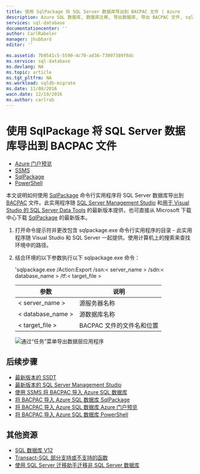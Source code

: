 ```yaml
---
title: 使用 SqlPackage 将 SQL Server 数据库导出到 BACPAC 文件 | Azure
description: Azure SQL 数据库, 数据库迁移, 导出数据库, 导出 BACPAC 文件, sqlpackage
services: sql-database
documentationcenter: ''
author: CarlRabeler
manager: jhubbard
editor: ''

ms.assetid: 7b9541c5-5590-4c70-ad36-73007389f6dc
ms.service: sql-database
ms.devlang: NA
ms.topic: article
ms.tgt_pltfrm: NA
ms.workload: sqldb-migrate
ms.date: 11/08/2016
wacn.date: 12/19/2016
ms.author: carlrab
---
```


# 使用 SqlPackage 将 SQL Server 数据库导出到 BACPAC 文件

- [Azure 门户预览](./sql-database-export.md)
- [SSMS](./sql-database-cloud-migrate-compatible-export-bacpac-ssms.md)
- [SqlPackage](./sql-database-cloud-migrate-compatible-export-bacpac-sqlpackage.md)
- [PowerShell](./sql-database-export-powershell.md)

本文说明如何使用 [SqlPackage](https://msdn.microsoft.com/zh-cn/library/hh550080.aspx) 命令行实用程序将 SQL Server 数据库导出到 [BACPAC](https://msdn.microsoft.com/zh-cn/library/ee210546.aspx#Anchor_4) 文件。此实用程序随 [SQL Server Management Studio](https://msdn.microsoft.com/zh-cn/library/mt238290.aspx) 和[用于 Visual Studio 的 SQL Server Data Tools](https://msdn.microsoft.com/zh-cn/library/mt204009.aspx) 的最新版本提供，也可直接从 Microsoft 下载中心下载 [SqlPackage](https://www.microsoft.com/zh-cn/download/details.aspx?id=53876) 的最新版本。

1. 打开命令提示符并更改包含 sqlpackage.exe 命令行实用程序的目录 - 此实用程序随 Visual Studio 和 SQL Server 一起提供。使用计算机上的搜索来查找环境中的路径。
2. 结合环境的以下参数执行以下 sqlpackage.exe 命令：

    'sqlpackage.exe /Action:Export /ssn:< server_name > /sdn:< database_name > /tf:< target_file >

    | 参数 | 说明 |
    |---|---|
    | < server_name > | 源服务器名称 |
    | < database_name > | 源数据库名称 |
    | < target_file > | BACPAC 文件的文件名和位置 |

    ![通过“任务”菜单导出数据层应用程序](./media/sql-database-cloud-migrate/TestForCompatibilityUsingSQLPackage01b.png)  

## 后续步骤
- [最新版本的 SSDT](https://msdn.microsoft.com/zh-cn/library/mt204009.aspx)
- [最新版本的 SQL Server Management Studio](https://msdn.microsoft.com/zh-cn/library/mt238290.aspx)
- [使用 SSMS 将 BACPAC 导入 Azure SQL 数据库](./sql-database-cloud-migrate-compatible-import-bacpac-ssms.md)
- [将 BACPAC 导入 Azure SQL 数据库 SqlPackage](./sql-database-cloud-migrate-compatible-import-bacpac-sqlpackage.md)
- [将 BACPAC 导入 Azure SQL 数据库 Azure 门户预览](./sql-database-import.md)
- [将 BACPAC 导入 Azure SQL 数据库 PowerShell](./sql-database-import-powershell.md)

## 其他资源

- [SQL 数据库 V12](./sql-database-v12-whats-new.md)
- [Transact-SQL 部分支持或不支持的函数](./sql-database-transact-sql-information.md)
- [使用 SQL Server 迁移助手迁移非 SQL Server 数据库](http://blogs.msdn.com/b/ssma/)

<!---HONumber=Mooncake_1212_2016-->